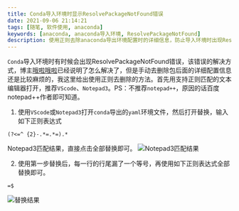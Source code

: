 ```yaml
---
title: Conda导入环境时显示ResolvePackageNotFound错误
date: 2021-09-06 21:14:21
tags: [随笔, 软件使用, anaconda]
keywords: [anaconda, anaconda导入环境, ResolvePackageNotFound]
description: 使用正则去除anaconda导出环境配置时的详细信息，防止导入环境时出现ResolvePackageNotFound错误。
---
```


﻿﻿﻿`Conda`导入环境时有时候会出现ResolvePackageNotFound错误，该错误的解决方式，博主[哦啦哦啦](https://blog.csdn.net/weixin_42240667/article/details/115773535)已经说明了怎么解决了，但是手动去删除包后面的详细配置信息还是比较麻烦的，我这里给出使用正则去删除的方法。首先用支持正则匹配的文本编辑器打开，推荐`VScode`、`Notepad3`。PS：不推荐`notepad++`，原因的话百度notepad++作者即可知道。

<!--more-->

1. 使用`VScode`或`Notepad3`打开`conda`导出的`yaml`环境文件，然后打开替换，输入如下正则表达式

```re
(?<=^ {2}-.*=.*=).*
```

Notepad3匹配结果，直接点击全部替换即可。
![Notepad3匹配结果](https://img-blog.csdnimg.cn/16bedbfc0f714bae9f0fae573726fc19.png?x-oss-process=image/watermark,type_ZHJvaWRzYW5zZmFsbGJhY2s,shadow_50,text_Q1NETiBA6Lev55e055qE5YWU5a2Q,size_20,color_FFFFFF,t_70,g_se,x_16)

2. 使用第一步替换后，每一行的行尾漏了一个等号，再使用如下正则表达式全部替换即可。

```re
=$
```

![替换结果](https://img-blog.csdnimg.cn/b399fd228c2d4658ac97da94b3f65580.png?x-oss-process=image/watermark,type_ZHJvaWRzYW5zZmFsbGJhY2s,shadow_50,text_Q1NETiBA6Lev55e055qE5YWU5a2Q,size_20,color_FFFFFF,t_70,g_se,x_16)
